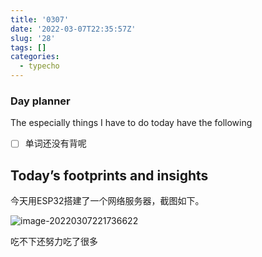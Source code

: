 ```yaml
---
title: '0307'
date: '2022-03-07T22:35:57Z'
slug: '28'
tags: []
categories:
  - typecho
---
```

### Day planner

The especially things I have to do today have the following

- [ ] 单词还没有背呢

## Today’s  footprints and insights

今天用ESP32搭建了一个网络服务器，截图如下。

![image-20220307221736622](https://gitee.com/Dagwbl/cloudPicture/raw/master/typora/image-20220307221736622.png)

吃不下还努力吃了很多
